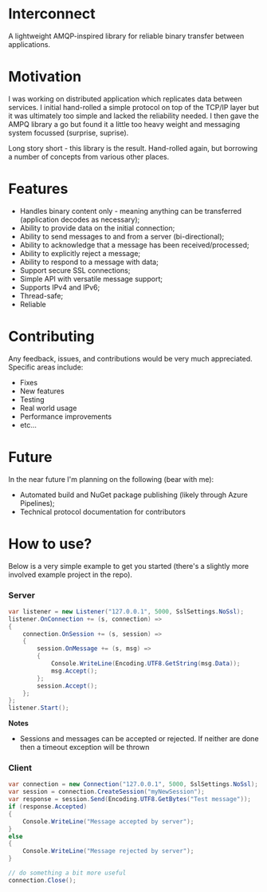 # Interconnect
A lightweight AMQP-inspired library for reliable binary transfer between applications.


# Motivation
I was working on distributed application which replicates data between services. I initial hand-rolled a simple protocol on top of the TCP/IP layer but it was ultimately too simple and lacked the reliability needed. I then gave the AMPQ library a go but found it a little too heavy weight and messaging system focussed (surprise, suprise).

Long story short - this library is the result. Hand-rolled again, but borrowing a number of concepts from various other places.


# Features
* Handles binary content only - meaning anything can be transferred (application decodes as necessary);
* Ability to provide data on the initial connection;
* Ability to send messages to and from a server (bi-directional);
* Ability to acknowledge that a message has been received/processed;
* Ability to explicitly reject a message;
* Ability to respond to a message with data;
* Support secure SSL connections;
* Simple API with versatile message support;
* Supports IPv4 and IPv6;
* Thread-safe;
* Reliable


# Contributing
Any feedback, issues, and contributions would be very much appreciated. Specific areas include:

* Fixes
* New features
* Testing
* Real world usage
* Performance improvements
* etc...


# Future
In the near future I'm planning on the following (bear with me):

* Automated build and NuGet package publishing (likely through Azure Pipelines);
* Technical protocol documentation for contributors


# How to use?
Below is a very simple example to get you started (there's a slightly more involved example project in the repo).

### Server
```csharp
var listener = new Listener("127.0.0.1", 5000, SslSettings.NoSsl);
listener.OnConnection += (s, connection) =>
{
	connection.OnSession += (s, session) =>
	{
		session.OnMessage += (s, msg) =>
		{
			Console.WriteLine(Encoding.UTF8.GetString(msg.Data));
			msg.Accept();
		};
		session.Accept();
	};
};
listener.Start();
```

**Notes**
* Sessions and messages can be accepted or rejected. If neither are done then a timeout exception will be thrown
	

### Client
```csharp
var connection = new Connection("127.0.0.1", 5000, SslSettings.NoSsl);
var session = connection.CreateSession("myNewSession");
var response = session.Send(Encoding.UTF8.GetBytes("Test message"));
if (response.Accepted)
{
	Console.WriteLine("Message accepted by server");
}
else
{
	Console.WriteLine("Message rejected by server");
}

// do something a bit more useful
connection.Close();
```























